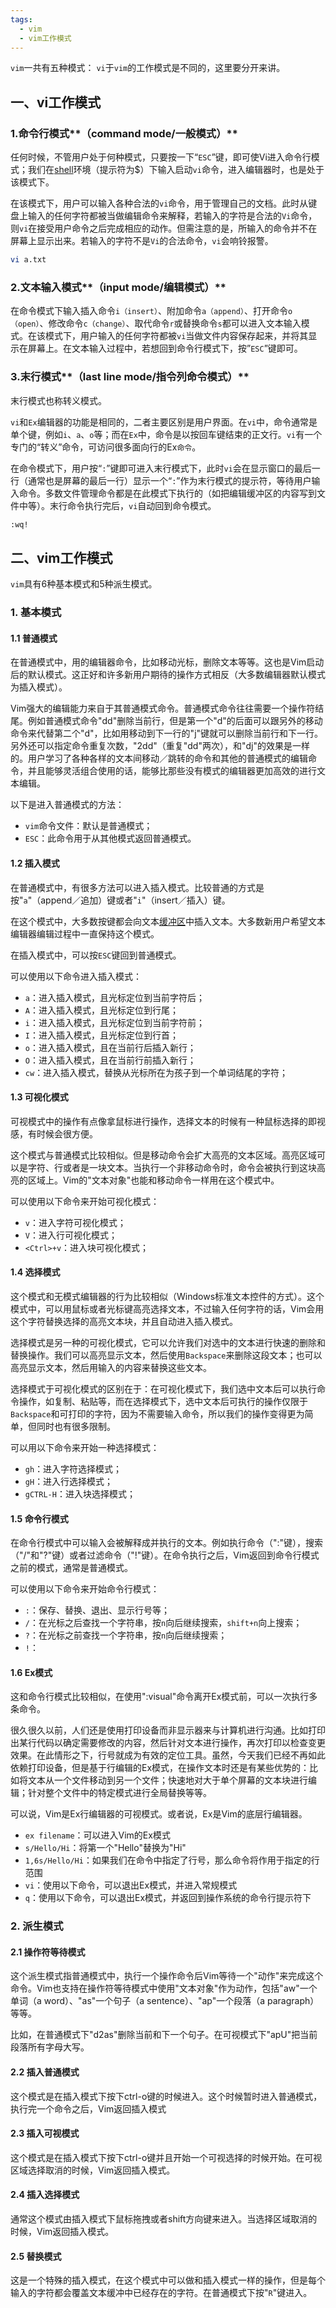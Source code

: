 ```yaml
---
tags:
  - vim
  - vim工作模式
---
```


`vim`一共有五种模式：
`vi`于`vim`的工作模式是不同的，这里要分开来讲。

## 一、vi工作模式

### 1.命令行模式**（command mode/一般模式）**

任何时候，不管用户处于何种模式，只要按一下“`ESC`”键，即可使Vi进入命令行模式；我们在[shell](https://www.linuxcool.com/)环境（提示符为$）下输入启动`vi`命令，进入编辑器时，也是处于该模式下。

在该模式下，用户可以输入各种合法的`vi`命令，用于管理自己的文档。此时从键盘上输入的任何字符都被当做编辑命令来解释，若输入的字符是合法的`Vi`命令，则`vi`在接受用户命令之后完成相应的动作。但需注意的是，所输入的命令并不在屏幕上显示出来。若输入的字符不是`Vi`的合法命令，`vi`会响铃报警。

```bash
vi a.txt
```

### 2.文本输入模式**（input mode/编辑模式）**

在命令模式下输入插入命令`i（insert）`、附加命令`a（append）`、打开命令`o（open）`、修改命令`c（change）`、取代命令`r`或替换命令`s`都可以进入文本输入模式。在该模式下，用户输入的任何字符都被`vi`当做文件内容保存起来，并将其显示在屏幕上。在文本输入过程中，若想回到命令行模式下，按”`ESC`”键即可。

### 3.末行模式**（last line mode/指令列命令模式）**

末行模式也称转义模式。

`vi`和`Ex`编辑器的功能是相同的，二者主要区别是用户界面。在`vi`中，命令通常是单个键，例如`i`、`a`、`o`等；而在`Ex`中，命令是以按回车键结束的正文行。`vi`有一个专门的“转义”命令，可访问很多面向行的Ex`命令`。

在命令模式下，用户按“`:`”键即可进入末行模式下，此时`vi`会在显示窗口的最后一行（通常也是屏幕的最后一行）显示一个“`:`”作为末行模式的提示符，等待用户输入命令。多数文件管理命令都是在此模式下执行的（如把编辑缓冲区的内容写到文件中等）。末行命令执行完后，`vi`自动回到命令模式。

```bash
:wq!
```

## 二、vim工作模式

`vim`具有6种基本模式和5种派生模式。

### 1. **基本模式**

#### 1.1 **普通模式**

在普通模式中，用的编辑器命令，比如移动光标，删除文本等等。这也是Vim启动后的默认模式。这正好和许多新用户期待的操作方式相反（大多数编辑器默认模式为插入模式）。

Vim强大的编辑能力来自于其普通模式命令。普通模式命令往往需要一个操作符结尾。例如普通模式命令"dd"删除当前行，但是第一个"d"的后面可以跟另外的移动命令来代替第二个"d"，比如用移动到下一行的"j"键就可以删除当前行和下一行。另外还可以指定命令重复次数，"2dd"（重复"dd"两次），和"dj"的效果是一样的。用户学习了各种各样的文本间移动／跳转的命令和其他的普通模式的编辑命令，并且能够灵活组合使用的话，能够比那些没有模式的编辑器更加高效的进行文本编辑。

以下是进入普通模式的方法：

- `vim`命令文件：默认是普通模式；
- `ESC`：此命令用于从其他模式返回普通模式。

#### 1.2 **插入模式**

在普通模式中，有很多方法可以进入插入模式。比较普通的方式是按"`a`"（append／追加）键或者"`i`"（insert／插入）键。

在这个模式中，大多数按键都会向文本[缓冲区](https://zh.wikipedia.org/wiki/%E7%BC%93%E5%86%B2%E5%8C%BA)中插入文本。大多数新用户希望文本编辑器编辑过程中一直保持这个模式。

在插入模式中，可以按`ESC`键回到普通模式。

可以使用以下命令进入插入模式：

- `a`：进入插入模式，且光标定位到当前字符后；
- `A`：进入插入模式，且光标定位到行尾；
- `i`：进入插入模式，且光标定位到当前字符前；
- `I`：进入插入模式，且光标定位到行首；
- `o`：进入插入模式，且在当前行后插入新行；
- `O`：进入插入模式，且在当前行前插入新行；
- `cw`：进入插入模式，替换从光标所在为孩子到一个单词结尾的字符；

#### 1.3 **可视化模式**

可视模式中的操作有点像拿鼠标进行操作，选择文本的时候有一种鼠标选择的即视感，有时候会很方便。

这个模式与普通模式比较相似。但是移动命令会扩大高亮的文本区域。高亮区域可以是字符、行或者是一块文本。当执行一个非移动命令时，命令会被执行到这块高亮的区域上。Vim的"文本对象"也能和移动命令一样用在这个模式中。

可以使用以下命令来开始可视化模式：

- `v`：进入字符可视化模式；
- `V`：进入行可视化模式；
- `<Ctrl>+v`：进入块可视化模式；

#### 1.4 **选择模式**

这个模式和无模式编辑器的行为比较相似（Windows标准文本控件的方式）。这个模式中，可以用鼠标或者光标键高亮选择文本，不过输入任何字符的话，Vim会用这个字符替换选择的高亮文本块，并且自动进入插入模式。

选择模式是另一种的可视化模式，它可以允许我们对选中的文本进行快速的删除和替换操作。我们可以高亮显示文本，然后使用`Backspace`来删除这段文本；也可以高亮显示文本，然后用输入的内容来替换这些文本。

选择模式于可视化模式的区别在于：在可视化模式下，我们选中文本后可以执行命令操作，如复制、粘贴等，而在选择模式下，选中文本后可执行的操作仅限于`Backspace`和可打印的字符，因为不需要输入命令，所以我们的操作变得更为简单，但同时也有很多限制。

可以用以下命令来开始一种选择模式：

- `gh`：进入字符选择模式；
- `gH`：进入行选择模式；
- `gCTRL-H`：进入块选择模式；

#### 1.5 **命令行模式**

在命令行模式中可以输入会被解释成并执行的文本。例如执行命令（":"键），搜索（"/"和"?"键）或者过滤命令（"!"键）。在命令执行之后，Vim返回到命令行模式之前的模式，通常是普通模式。

可以使用以下命令来开始命令行模式：

- `:`：保存、替换、退出、显示行号等；
- `/`：在光标之后查找一个字符串，按`n`向后继续搜索，`shift+n`向上搜索；
- `?`：在光标之前查找一个字符串，按`n`向后继续搜索；
- `!`：

#### 1.6 **Ex模式**

这和命令行模式比较相似，在使用":visual"命令离开Ex模式前，可以一次执行多条命令。

很久很久以前，人们还是使用打印设备而非显示器来与计算机进行沟通。比如打印出某行代码以确定需要修改的内容，然后针对文本进行操作，再次打印以检查变更效果。在此情形之下，行号就成为有效的定位工具。虽然，今天我们已经不再如此依赖打印设备，但是基于行编辑的Ex模式，在操作文本时还是有某些优势的：比如将文本从一个文件移动到另一个文件；快速地对大于单个屏幕的文本块进行编辑；针对整个文件中的特定模式进行全局替换等等。

可以说，Vim是Ex行编辑器的可视模式。或者说，Ex是Vim的底层行编辑器。

- `ex filename`：可以进入Vim的Ex模式
- `s/Hello/Hi`：将第一个"Hello"替换为"Hi"
- `1,6s/Hello/Hi`：如果我们在命令中指定了行号，那么命令将作用于指定的行范围
- `vi`：使用以下命令，可以退出Ex模式，并进入常规模式
- `q`：使用以下命令，可以退出Ex模式，并返回到操作系统的命令行提示符下

### 2. **派生模式**

#### 2.1 **操作符等待模式**

这个派生模式指普通模式中，执行一个操作命令后Vim等待一个"动作"来完成这个命令。Vim也支持在操作符等待模式中使用"文本对象"作为动作，包括"aw"一个单词（a word）、"as"一个句子（a sentence）、"ap"一个段落（a paragraph）等等。

比如，在普通模式下"d2as"删除当前和下一个句子。在可视模式下"apU"把当前段落所有字母大写。

#### 2.2 **插入普通模式**

这个模式是在插入模式下按下ctrl-o键的时候进入。这个时候暂时进入普通模式，执行完一个命令之后，Vim返回插入模式

#### 2.3 **插入可视模式**

这个模式是在插入模式下按下ctrl-o键并且开始一个可视选择的时候开始。在可视区域选择取消的时候，Vim返回插入模式。

#### 2.4 **插入选择模式**

通常这个模式由插入模式下鼠标拖拽或者shift方向键来进入。当选择区域取消的时候，Vim返回插入模式。

#### 2.5 **替换模式**

这是一个特殊的插入模式，在这个模式中可以做和插入模式一样的操作，但是每个输入的字符都会覆盖文本缓冲中已经存在的字符。在普通模式下按"`R`"键进入。
